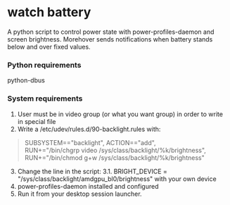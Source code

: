 # watch battery

A python script to control power state with power-profiles-daemon and
screen brightness. Morehover sends notifications when battery stands below and over fixed
values.
### Python requirements
python-dbus

### System requirements
1. User must be in video group (or what you want group) in order to write in special file
2. Write a /etc/udev/rules.d/90-backlight.rules with:
> SUBSYSTEM=="backlight", ACTION=="add", \
  RUN+="/bin/chgrp video /sys/class/backlight/%k/brightness", \
  RUN+="/bin/chmod g+w /sys/class/backlight/%k/brightness"

3. Change the line in the script:
3.1. BRIGHT_DEVICE = "/sys/class/backlight/amdgpu_bl0/brightness" with your own device
4. power-profiles-daemon installed and configured
5. Run it from your desktop session launcher.